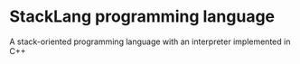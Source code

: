 # StackLang programming language

A stack-oriented programming language with an interpreter implemented in C++
